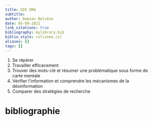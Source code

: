 ```yaml
---
title: DIE ORA
subtitle:
author: Damien Belvèze
date: 05-09-2022
link_citations: true
bibliography: mylibrary.bib
biblio_style: csl\ieee.csl
aliases: []
tags: []
---
```


1. Se répérer
2. Travailler efficacement
3. Trouver des mots-clé et résumer une problématique sous forme de carte mentale
4. Vérifier l'information et comprendre les mécanismes de la désinformation
5. Comparer des stratégies de recherche







# bibliographie

